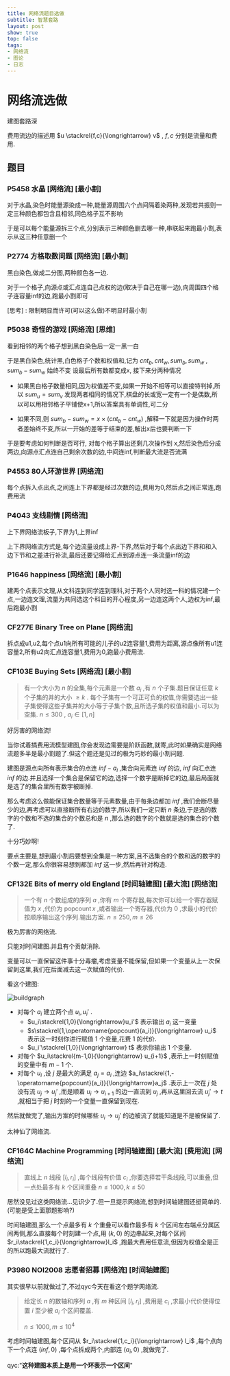 ```yaml
---
title: 网络流题目选做
subtitle: 智慧套路
layout: post
show: true
top: false
tags: 
- 网络流
- 图论
- 日志
---
```


# 网络流选做

建图套路深

费用流边的描述用 $u \stackrel{f,c}{\longrightarrow} v$ , $f,c$ 分别是流量和费用.

## 题目

### P5458 水晶 [网络流] [最小割]

对于水晶,染色时能量源染成一种,能量源周围六个点间隔着染两种,发现若共振则一定三种颜色都包含且相邻,同色格子互不影响

于是可以每个能量源拆三个点,分别表示三种颜色删去哪一种,串联起来跑最小割,表示从这三种任意删一个

### P2774 方格取数问题 [网络流] [最小割]

黑白染色,做成二分图,两种颜色各一边.

对于一个格子,向源点或汇点连自己点权的边(取决于自己在哪一边),向周围四个格子连容量inf的边,跑最小割即可

[思考] : 限制明显而许可(可以这么做)不明显时最小割

### P5038 奇怪的游戏 [网络流] [思维]

看到相邻的两个格子想到黑白染色后一定一黑一白

于是黑白染色,统计黑,白色格子个数和权值和,记为 $cnt_b,cnt_w,sum_b,sum_w$ , $sum_b-sum_w$ 始终不变 设最后所有数都变成x, 接下来分两种情况

- 如果黑白格子数量相同,因为权值差不变,如果一开始不相等可以直接特判掉,所以 $sum_u=sum_v$ 发现两者相同的情况下,棋盘的长或宽一定有一个是偶数,所以可以用相邻格子平铺使x+1,所以答案具有单调性,可二分

- 如果不同,则 $sum_b - sum_w = x\times(cnt_b - cnt_w)$ ,解释一下就是因为操作时两者差始终不变,所以一开始的差等于结束的差,解出x后也要判断一下

于是要考虑如何判断是否可行, 对每个格子算出还剩几次操作到 x,然后染色后分成两边,向源点汇点连自己剩余次数的边,中间连inf,判断最大流是否流满

### P4553 80人环游世界 [网络流]

每个点拆入点出点,之间连上下界都是经过次数的边,费用为0,然后点之间正常连,跑费用流

### P4043 支线剧情 [网络流]

上下界网络流板子,下界为1,上界inf

上下界网络流方式是,每个边流量设成上界-下界,然后对于每个点出边下界和和入边下节和之差进行补流,最后还要记得给汇点到源点连一条流量inf的边

### P1646 happiness [网络流] [最小割]

建两个点表示文理,从文科连到同学连到理科,对于两个人同时选一科的情况建一个点,一边连文理,流量为共同选这个科目的开心程度,另一边连这两个人,边权为inf,最后跑最小割

### CF277E Binary Tree on Plane [网络流]

拆点成u1,u2,每个点u1向所有可能的儿子的u2连容量1,费用为距离,源点像所有u1连容量2,所有u2向汇点连容量1,费用为0,跑最小费用流.

### CF103E Buying Sets [网络流] [最小割]

> 有一个大小为 $n$ 的全集,每个元素是一个数 $a_i$ ,有 $n$ 个子集.题目保证任意 $k$ 个子集的并的大小 $\ge k$ .
> 每个子集有一个可正可负的权值,你需要选出一些子集使得这些子集并的大小等于子集个数,且所选子集的权值和最小.可以为空集.
> $n\le 300$ , $a_i\in [1,n]$

好厉害的网络流!

当你试着搞费用流模型建图,你会发现边需要是阶跃函数,就寄,此时如果确实是网络流题多半是最小割题了.但这个题还是见过的极为巧妙的最小割问题.

建图是源点向所有表示集合的点连 $inf-a_i$ ,集合向元素连 $inf$ 的边, $inf$ 向汇点连 $inf$ 的边.并且选择一个集合是保留它的边,选择一个数字是断掉它的边,最后局面就是选了的集合里所有数字被断掉.

那么考虑这么做能保证集合数量等于元素数量,由于每条边都加 $inf$ ,我们会断尽量少的边,再考虑可以直接断所有右边的数字,所以我们一定只断 $n$ 条边,于是选的数字的个数和不选的集合的个数总和是 $n$ ,那么选的数字的个数就是选的集合的个数了.

十分巧妙啊!

要点主要是,想到最小割后要想到全集是一种方案,且不选集合的个数和选的数字的个数一定,那么你很容易想到都加 $inf$ 这一步,然后再针对构造.

### CF132E Bits of merry old England [时间轴建图] [最大流] [网络流]

> 一个有 $n$ 个数组成的序列 $a$ ,你有 $m$ 个寄存器,每次你可以给一个寄存器赋值为 $x$ ,代价为 $\operatorname{popcount}{x}$ ,或者输出一个寄存器,代价为 $0$ ,求最小的代价按顺序输出这个序列.输出方案.
> $n\le 250,m\le 26$

极为厉害的网络流.

只能对时间建图.并且有个贡献消除.

变量可以一直保留这件事十分毒瘤,考虑变量不能保留,但如果一个变量从上一次保留到这里,我们在后面减去这一次赋值的代价.

看这个建图:

![buildgraph](/img/2022-10-12-17-22-00-image.png)

- 对每个 $a_i$ 建立两个点 $u_i,u_i'$ .
  - $u_i\stackrel{1,0}{\longrightarrow}u_i'$ 表示输出 $a_i$ 这一变量
  - $s\stackrel{1,\operatorname{popcount}(a_i)}{\longrightarrow} u_i$ 表示这一时刻你进行赋值 $1$ 个变量,花费 $1$ 的代价.
  - $u_i'\stackrel{1,0}{\longrightarrow} t$ 表示你输出 $1$ 个变量.
- 对每个 $u_i\stackrel{m-1,0}{\longrightarrow} u_{i+1}$ ,表示上一时刻赋值的变量中有 $m-1$ 个.
- 对每个 $u_i$ ,设 $j$ 是最大的满足 $a_j=a_i$ ,连边 $a_i\stackrel{1,-\operatorname{popcount}(a_i)}{\longrightarrow}a_j$ .表示上一次在 $j$ 处没有流 $u_j\to u_j'$ ,而是顺着 $u_i\to u_{i+1}$ 的边一直流到 $u_j$ ,再从这里回去流 $u_j'\to t$ ,就相当于把 $j$ 时刻的一个变量一直保留到现在.

然后就做完了,输出方案的时候哪些 $u_i\to u_j'$ 的边被流了就能知道是不是被保留了.

太神仙了网络流.

### CF164C Machine Programming [时间轴建图] [最大流] [费用流] [网络流]

> 直线上 $n$ 线段 $[l_i,r_i]$ ,每个线段有价值 $c_i$ ,你要选择若干条线段,可以重叠,但一点处最多有 $k$ 个区间重叠
> $n\le 1000,k\le 50$

居然没见过这类网络流...见识少了.但一旦提示网络流,想到时间轴建图还挺简单的.(可能是受上面那题影响?)

时间轴建图,那么一个点最多有 $k$ 个重叠可以看作最多有 $k$ 个区间左右端点分属区间两侧,那么直接每个时刻建一个点,用 $(k,0)$ 的边串起来,对每个区间 $r_i\stackrel{1,c_i}{\longrightarrow}l_i$ ,跑最大费用任意流,但因为权值全是正的所以跑最大流就行了.

### P3980 NOI2008 志愿者招募 [网络流] [时间轴建图]

其实很早以前就做过了,不过qyc今天在看这个题学网络流.

> 给定长 $n$ 的数轴和序列 $a$ ,有 $m$ 种区间 $[l_i,r_i]$ ,费用是 $c_i$ ,求最小代价使得位置 $i$ 至少被 $a_i$ 个区间覆盖.
> 
> $n\le 1000,m\le 10^4$

考虑时间轴建图,每个区间从 $r_i\stackrel{1,c_i}{\longrightarrow} l_i$ ,每个点向下一个点连 $(inf,0)$ ,每个点拆成两个,内部连 $(a_i,0)$ ,就做完了.

qyc:"**这种建图本质上是用一个环表示一个区间**"


